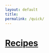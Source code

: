 ```yaml
---
layout: default
title:
permalink: /quick/
---
```


<h1>
  <a href="https://github.com/clickthisnick/recipes/find/master?q=">Recipes</a>
</h1>

